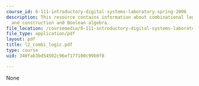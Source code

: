```yaml
---
course_id: 6-111-introductory-digital-systems-laboratory-spring-2006
description: This resource contains information about combinational logic design,
  and construction and Boolean algebra.
file_location: /coursemedia/6-111-introductory-digital-systems-laboratory-spring-2006/340fab3bd54502c96ef177100c99b0f8_l2_combi_logic.pdf
file_type: application/pdf
layout: pdf
title: l2_combi_logic.pdf
type: course
uid: 340fab3bd54502c96ef177100c99b0f8

---
```

None